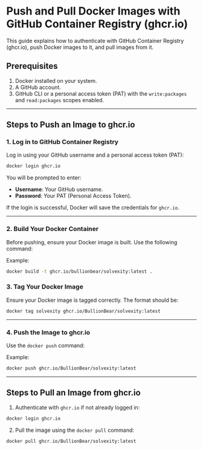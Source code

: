 # Push and Pull Docker Images with GitHub Container Registry (ghcr.io)

This guide explains how to authenticate with GitHub Container Registry (ghcr.io), push Docker images to it, and pull images from it.

## Prerequisites
1. Docker installed on your system.
2. A GitHub account.
3. GitHub CLI or a personal access token (PAT) with the `write:packages` and `read:packages` scopes enabled.

---

## Steps to Push an Image to ghcr.io

### 1. Log in to GitHub Container Registry

Log in using your GitHub username and a personal access token (PAT):

```bash
docker login ghcr.io
```

You will be prompted to enter:
- **Username**: Your GitHub username.
- **Password**: Your PAT (Personal Access Token).

If the login is successful, Docker will save the credentials for `ghcr.io`.

---

### 2. Build Your Docker Container

Before pushing, ensure your Docker image is built. Use the following command:

Example:
```bash
docker build -t ghcr.io/bullionbear/solvexity:latest .
```


### 3. Tag Your Docker Image

Ensure your Docker image is tagged correctly. The format should be:

```bash
docker tag solvexity ghcr.io/BullionBear/solvexity:latest
```

---

### 4. Push the Image to ghcr.io

Use the `docker push` command:

Example:
```bash
docker push ghcr.io/BullionBear/solvexity:latest
```

---

## Steps to Pull an Image from ghcr.io

1. Authenticate with `ghcr.io` if not already logged in:

```bash
docker login ghcr.io
```

2. Pull the image using the `docker pull` command:

```bash
docker pull ghcr.io/BullionBear/solvexity:latest
```


